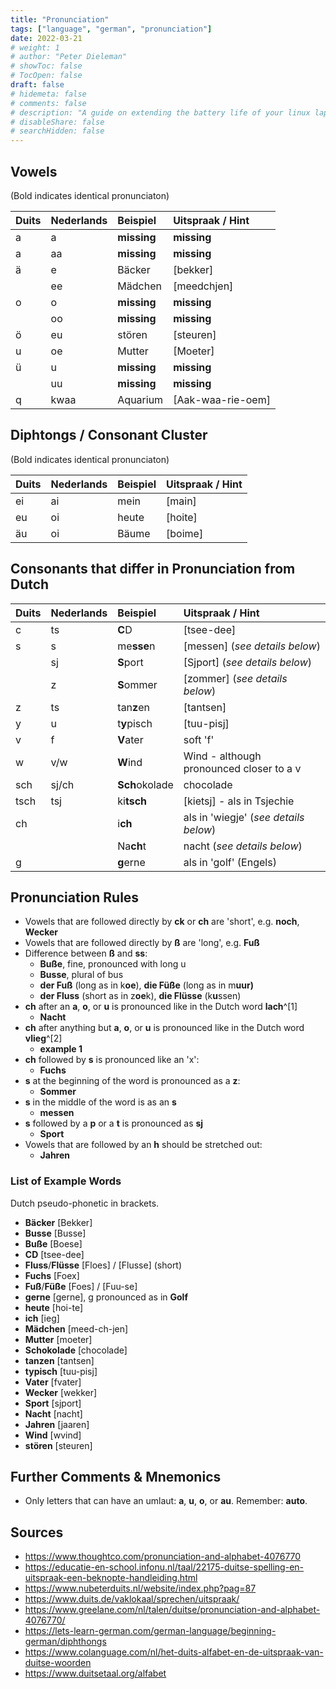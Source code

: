 ```yaml
---
title: "Pronunciation"
tags: ["language", "german", "pronunciation"]
date: 2022-03-21
# weight: 1
# author: "Peter Dieleman"
# showToc: false
# TocOpen: false
draft: false
# hidemeta: false
# comments: false
# description: "A guide on extending the battery life of your linux laptop"
# disableShare: false
# searchHidden: false
---
```


## Vowels

(Bold indicates identical pronunciaton)

| Duits | Nederlands | Beispiel    | Uitspraak / Hint  |
| :---- | :--------- | :---------- | :---------------- |
| a     | a          | **missing** | **missing**       |
| a     | aa         | **missing** | **missing**       |
| ä     | e          | Bäcker      | [bekker]          |
|       | ee         | Mädchen     | [meedchjen]       |
| o     | o          | **missing** | **missing**       |
|       | oo         | **missing** | **missing**       |
| ö     | eu         | stören      | [steuren]         |
| u     | oe         | Mutter      | [Moeter]          |
| ü     | u          | **missing** | **missing**       |
|       | uu         | **missing** | **missing**       |
| q     | kwaa       | Aquarium    | [Aak-waa-rie-oem] |

## Diphtongs / Consonant Cluster

(Bold indicates identical pronunciaton)

| Duits | Nederlands | Beispiel | Uitspraak / Hint |
| :---- | :--------- | :------- | :--------------- |
| ei    | ai         | mein     | [main]           |
| eu    | oi         | heute    | [hoite]          |
| äu    | oi         | Bäume    | [boime]          |


## Consonants that differ in Pronunciation from Dutch


| Duits | Nederlands | Beispiel       | Uitspraak / Hint                         |
| :---- | :--------- | :------------- | :--------------------------------------- |
| c     | ts         | **C**D         | [tsee-dee]                               |
| s     | s          | me**sse**n     | [messen] (*see details below*)           |
|       | sj         | **S**port      | [Sjport] (*see details below*)           |
|       | z          | **S**ommer     | [zommer] (*see details below*)           |
| z     | ts         | tan**z**en     | [tantsen]                                |
| y     | u          | t**y**pisch    | [tuu-pisj]                                 |
| v     | f          | **V**ater      | soft 'f'                                 |
| w     | v/w        | **W**ind       | Wind - although pronounced closer to a v |
| sch   | sj/ch      | **Sch**okolade | chocolade                                |
| tsch  | tsj        | ki**tsch**     | [kietsj] - als in Tsjechie               |
| ch    |            | i**ch**        | als in 'wiegje' (*see details below*)    |
|       |            | Na**ch**t      | nacht  (*see details below*)             |
| g     |            | **g**erne      | als in 'golf' (Engels)                   |



## Pronunciation Rules

- Vowels that are followed directly by **ck** or **ch** are 'short', e.g. **noch**, **Wecker**
- Vowels that are followed directly by **ß** are  'long', e.g. **Fuß**
- Difference between **ß** and **ss**:
  - **Buße**, fine, pronounced with long u
  - **Busse**, plural of bus
  - **der Fuß** (long as in k**oe**), **die Füße** (long as in m**uur)**
  - **der Fluss** (short as in z**oe**k), **die Flüsse** (k**u**ssen)
- **ch** after an **a**, **o**, or **u** is pronounced like in the Dutch word **lach**^[1]
  - **Nacht**
- **ch** after anything but **a**, **o**, or **u** is pronounced like in the Dutch word **vlieg**^[2]
  - **example 1**
- **ch** followed by **s** is pronounced like an 'x':
  - **Fuchs**
- **s** at the beginning of the word is pronounced as a **z**:
  - **Sommer**
- **s** in the middle of the word is as an **s**
  - **messen**
- **s** followed by a **p** or a **t** is pronounced as **sj**
  - **Sport**
- Vowels that are followed by an **h** should be stretched out:
  - **Jahren**

### List of Example Words

Dutch pseudo-phonetic in brackets.

- **Bäcker** [Bekker]
- **Busse** [Busse]
- **Buße** [Boese]
- **CD** [tsee-dee]
- **Fluss**/**Flüsse** [Floes] / [Flusse] (short)
- **Fuchs** [Foex]
- **Fuß**/**Füße** [Foes] / [Fuu-se]
- **gerne** [gerne], g pronounced as in **Golf**
- **heute** [hoi-te]
- **ich** [ieg]
- **Mädchen** [meed-ch-jen]
- **Mutter** [moeter]
- **Schokolade** [chocolade]
- **tanzen** [tantsen]
- **typisch** [tuu-pisj]
- **Vater** [fvater]
- **Wecker** [wekker]
- **Sport** [sjport]
- **Nacht** [nacht]
- **Jahren** [jaaren]
- **Wind** [wvind]
- **stören** [steuren]

## Further Comments & Mnemonics

- Only letters that can have an umlaut: **a**, **u**, **o**, or **au**. Remember: **auto**.

## Sources

- <https://www.thoughtco.com/pronunciation-and-alphabet-4076770>
- <https://educatie-en-school.infonu.nl/taal/22175-duitse-spelling-en-uitspraak-een-beknopte-handleiding.html>
- <https://www.nubeterduits.nl/website/index.php?pag=87>
- <https://www.duits.de/vaklokaal/sprechen/uitspraak/>
- <https://www.greelane.com/nl/talen/duitse/pronunciation-and-alphabet-4076770/>
- <https://lets-learn-german.com/german-language/beginning-german/diphthongs>
- <https://www.colanguage.com/nl/het-duits-alfabet-en-de-uitspraak-van-duitse-woorden>
- <https://www.duitsetaal.org/alfabet>

[^1]: aka Ach-laut 
[^2]: aka Ich-laut